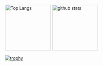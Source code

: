 <p align="left"> 
  <img alt="Top Langs" height="150px" src="https://github-readme-stats.vercel.app/api/top-langs/?username=kyuki3rain&layout=compact&show_icons=true&theme=onedark" />
  <img alt="github stats" height="150px" src="https://github-readme-stats.vercel.app/api?username=kyuki3rain&theme=onedark&show_icons=ture" />
</p>

[![trophy](https://github-profile-trophy.vercel.app/?username=kyuki3rain&theme=onedark&column=7
)](https://github.com/ryo-ma/github-profile-trophy)
